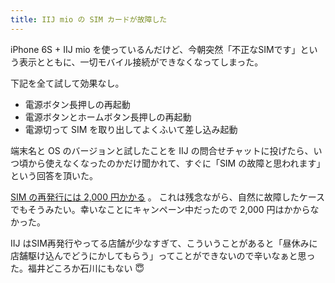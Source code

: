```yaml
---
title: IIJ mio の SIM カードが故障した
---
```


iPhone 6S + IIJ mio を使っているんだけど、今朝突然「不正なSIMです」という表示とともに、一切モバイル接続ができなくなってしまった。

下記を全て試して効果なし。

- 電源ボタン長押しの再起動
- 電源ボタンとホームボタン長押しの再起動
- 電源切って SIM を取り出してよくふいて差し込み起動

端末名と OS のバージョンと試したことを IIJ の問合せチャットに投げたら、いつ頃から使えなくなったのかだけ聞かれて、すぐに「SIM の故障と思われます」という回答を頂いた。

[SIM の再発行には 2,000 円かかる](https://help.iijmio.jp/app/answers/detail/a_id/19/related/1/session/L2F2LzEvdGltZS8xNTIxNDMwMDY5L3NpZC9xR2hlTFpIbg%3D%3D) 。
これは残念ながら、自然に故障したケースでもそうみたい。幸いなことにキャンペーン中だったので 2,000 円はかからなかった。

IIJ はSIM再発行やってる店舗が少なすぎて、こういうことがあると「昼休みに店舗駆け込んでどうにかしてもらう」ってことができないので辛いなぁと思った。福井どころか石川にもない :innocent:
